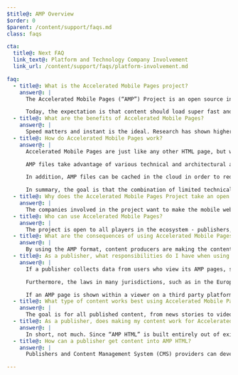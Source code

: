 ```yaml
---
$title@: AMP Overview
$order: 0
$parent: /content/support/faqs.md
class: faqs

cta:
  title@: Next FAQ
  link_text@: Platform and Technology Company Involvement
  link_url: /content/support/faqs/platform-involvement.md

faq:
  - title@: What is the Accelerated Mobile Pages project?
    answer@: |
      The Accelerated Mobile Pages (“AMP”) Project is an open source initiative that came out of discussions between publishers and technology companies about the need to improve the entire mobile content ecosystem for everyone -- publishers, consumer platforms, creators, and users.

      Today, the expectation is that content should load super fast and be easy to explore. The reality is that content can take several seconds to load, or, because the user abandons the slow page, never fully loads at all. Accelerated Mobile Pages are web pages designed to load near instantaneously -- they are a step towards a better mobile web for all.
  - title@: What are the benefits of Accelerated Mobile Pages?
    answer@: |
      Speed matters and instant is the ideal. Research has shown higher bounce rates associated with slower-loading web pages. Using the AMP format will make it far more compelling for people to consume and engage with more content. But this isn’t just about speed and performance. We also want to promote enhanced distribution so that publishers can take advantage of the open web’s potential for their content to appear everywhere quickly -- across platforms and apps -- which can lead to more revenue via ads and subscriptions.
  - title@: How do Accelerated Mobile Pages work?
    answer@: |
      Accelerated Mobile Pages are just like any other HTML page, but with a limited set of allowed technical functionality that is defined and governed by the open source AMP spec. Just like all web pages, Accelerated Mobile Pages will load in any modern browser or app webview.

      AMP files take advantage of various technical and architectural approaches that prioritize speed to provide a faster experience for users. AMP developers can use a rich and growing library of web components that offer the ability to embed rich media objects like video and social posts, display advertising, or collect analytics. The goal is not to homogenize how content looks and feels, but instead to build a more common technical core between pages that speeds up load times.

      In addition, AMP files can be cached in the cloud in order to reduce the time content takes to get to a user’s mobile device. By using the AMP format, content producers are making the content in AMP files available to be cached by third parties. Under this type of framework, publishers continue to control their content, but platforms can easily cache or mirror the content for optimal delivery speed to users. Google has provided the [Google AMP Cache](https://developers.google.com/amp/cache/) that can be used by anyone at no cost, and all AMPs will be cached by the Google AMP Cache. Other companies may build their own AMP cache as well.

      In summary, the goal is that the combination of limited technical functionality with a distribution system built around caching will lead to better performing pages, and increased audience development for publishers.
  - title@: Why does the Accelerated Mobile Pages Project take an open source approach?
    answer@: |
      The companies involved in the project want to make the mobile web work better for all -- not just for one platform, one set of technologies, or one set of publishers. Making the project open source enables people to share and contribute their ideas and code for making the mobile web fast. We are just at the beginning of that journey and we look forward to other publishers and technology companies joining along the way.
  - title@: Who can use Accelerated Mobile Pages?
    answer@: |
      The project is open to all players in the ecosystem - publishers, consumer platforms, and creators. To get an idea who some of the companies and sites are who use AMP, head to the [Who page](/who).
  - title@: What are the consequences of using Accelerated Mobile Pages?
    answer@: |
      By using the AMP format, content producers are making the content in AMP files available to be crawled, indexed & displayed (subject to the robots exclusion protocol) and cached by third parties.
  - title@: As a publisher, what responsibilities do I have when using Accelerated Mobile Pages?
    answer@: |
      If a publisher collects data from users who view its AMP pages, such data collection is governed by the publisher’s privacy policy.  It is the publisher’s responsibility to disclose its privacy policy, ideally by including a link to it within each of the publisher’s AMP pages.

      Furthermore, the laws in many jurisdictions, such as in the European Union, require a publisher to give visitors information about cookies and other forms of local storage used on the publisher’s web pages (including AMP pages). In many cases, these laws also require that the publisher obtain consent.  It is the publisher’s responsibility to determine, based on its use of cookies, what type of notice would be appropriate.  Additional information and tools for generating cookie notices can be found at www.cookiechoices.org.  Note that the AMP component [amp-user-notification](https://www.ampproject.org/docs/reference/components/amp-user-notification) provides a way to display a dismissable notification to the user.

      If an AMP page is shown within a viewer on a third party platform, such as a Google AMP Viewer on Google Search, the viewer may be a hybrid environment in which the AMP publisher and the third party platform may each collect data about the user.  In such a case, data collection by each party is governed by that party’s privacy policy (i.e., in a hybrid viewer environment, data collected by the AMP publisher is governed by its privacy policy and data collected by the third party platform is governed by the platform’s privacy policy).  It is each party’s responsibility to disclose its privacy policy and comply with relevant data regulations, including European laws relating to its use of cookies.
  - title@: What type of content works best using Accelerated Mobile Pages?
    answer@: |
      The goal is for all published content, from news stories to videos and from blogs to photographs and GIFs, to work using Accelerated Mobile Pages.
  - title@: As a publisher, does making my content work for Accelerated Mobile Pages entail more work?
    answer@: |
      In short, not much. Since “AMP HTML” is built entirely out of existing web technologies, the development process mirrors the one publishers are already using today. Publishers can familiarize themselves with the [AMP HTML specification](https://www.ampproject.org/docs/reference/spec) on GitHub. For those used to the current process, we don’t expect a significant learning curve.
  - title@: How can a publisher get content into AMP HTML?
    answer@: |
      Publishers and Content Management System (CMS) providers can develop an integration with their CMS to generate AMP content. Automattic has already published a [WordPress AMP plugin](https://wordpress.org/plugins/amp/) and we hope that all content management systems will add support for AMP HTML pages.

---
```



